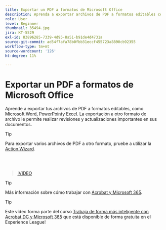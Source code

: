```yaml
---
title: Exportar un PDF a formatos de Microsoft Office
description: Aprenda a exportar archivos de PDF a formatos editables como Microsoft Word, Excel o PowerPoint
role: User
level: Beginner
thumbnail: 35494.jpg
jira: KT-5529
exl-id: 83896285-7339-4d95-8a51-b91de4d4731a
source-git-commit: ad54f7afa78b0fbb31eccf455723a8890cb92355
workflow-type: tm+mt
source-wordcount: '126'
ht-degree: 11%

---
```


# Exportar un PDF a formatos de Microsoft Office

Aprende a exportar tus archivos de PDF a formatos editables, como [Microsoft Word](https://www.adobe.com/es/acrobat/online/pdf-to-word.html), [PowerPoint](https://www.adobe.com/es/acrobat/online/pdf-to-ppt.html)y [Excel](https://www.adobe.com/es/acrobat/online/pdf-to-excel.html). La exportación a otro formato de archivo le permite realizar revisiones y actualizaciones importantes en sus documentos.

>[!TIP]
>
>Para exportar varios archivos de PDF a otro formato, pruebe a utilizar la [Action Wizard](../advanced-tasks/action.md).

<br> 

>[!VIDEO](https://video.tv.adobe.com/v/35494?quality=12&learn=on&hidetitle=true)

>[!TIP]
>
>Más información sobre cómo trabajar con [Acrobat y Microsoft 365](../integrate/integrate-overview.md).

>[!TIP]
>
>Este vídeo forma parte del curso [Trabaja de forma más inteligente con Acrobat DC y Microsoft 365](https://experienceleague.adobe.com/?recommended=Acrobat-U-1-2021.microsoft365) que está disponible de forma gratuita en el Experience League!
